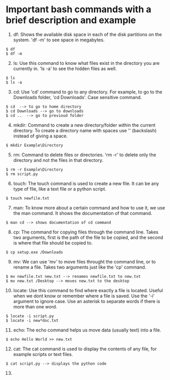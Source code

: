 # **Important bash commands with a brief description and example**

1. df:
  Shows the available disk space in each of the disk partitions on the system. 'df -m' to see space in megabytes.
  ```shell
  $ df
  $ df -m
  ```
2. ls:
  Use this command to know what files exist in the directory you are currently in. 'ls -a' to see the hidden files as well.
  
  ```shell
  $ ls
  $ ls -a
  ```
3. cd:
  Use 'cd' command to go to any directory. For example, to go to the Downloads folder, 'cd Downloads'. Case sensitive command. 
  
  ```shell
  $ cd  --> to go to home directory
  $ cd Downloads --> go to downloads
  $ cd ..  --> go to previoud folder
  ```
4. mkdir:
  Command to create a new directory/folder within the current directory. To create a directory name with spaces use '\' (backslash) instead of giving a space.
  
  ```shell
  $ mkdir Example\Directory
  ```
5. rm:
  Command to delete files or directories. 'rm -r' to delete only the directory and not the files in that directory.
  
  ```shell
  $ rm -r Example\Directory
  $ rm script.py
  ```
6. touch:
  The touch command is used to create a new file. It can be any type of file, like a text file or a python script.
  
  ```shell
  $ touch newfile.txt
  ```
7. man:
  To know more about a certain command and how to use it, we use the man command. It shows the documentation of that command. 
  
  ```shell
  $ man cd --> shows documentation of cd command
  ```
8. cp:
  The command for copying files through the command line. Takes two arguments, first is the path of the file to be copied, and the second is where that file should be copied to.
  
  ```shell
  $ cp setup.exe /Downloads
  ```
9. mv:
  We can use 'mv' to move files throught the command line, or to rename a file. Takes two arguments just like the 'cp' command.
 
 ```shell
 $ mv newfile.txt new.txt --> renames newfile.txt to new.txt
 $ mv new.txt /Desktop --> moves new.txt to the desktop
 ```
10. locate:
  Use this command to find where exactly a file is located. Useful when we dont know or remember where a file is saved. Use the '-i' argument to ignore case. Use an asterisk to separate words if there is more than one word.
  
  ```shell
  $ locate -i script.py
  $ locate -i new*doc.txt
  ```
 11. echo: 
  The echo command helps us move data (usually text) into a file. 
  
  ```shell
  $ echo Hello World >> new.txt 
  ```
 12. cat:
  The cat command is used to display the contents of any file, for example scripts or text files.
  
  ```shell:
  $ cat script.py --> displays the python code
  ```
 13. 
